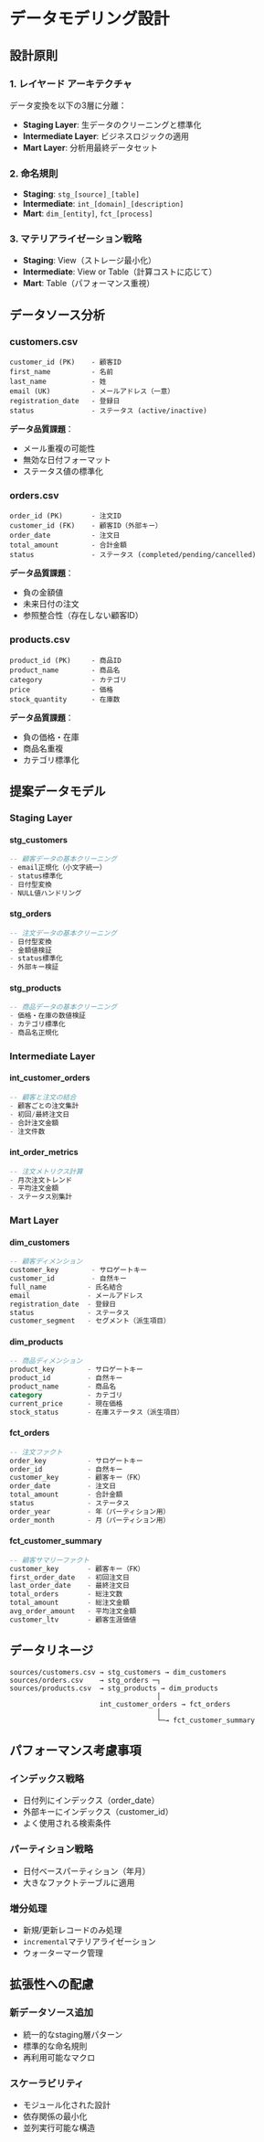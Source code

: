 # データモデリング設計

## 設計原則

### 1. レイヤード アーキテクチャ
データ変換を以下の3層に分離：

- **Staging Layer**: 生データのクリーニングと標準化
- **Intermediate Layer**: ビジネスロジックの適用
- **Mart Layer**: 分析用最終データセット

### 2. 命名規則
- **Staging**: `stg_[source]_[table]`
- **Intermediate**: `int_[domain]_[description]`
- **Mart**: `dim_[entity]`, `fct_[process]`

### 3. マテリアライゼーション戦略
- **Staging**: View（ストレージ最小化）
- **Intermediate**: View or Table（計算コストに応じて）
- **Mart**: Table（パフォーマンス重視）

## データソース分析

### customers.csv
```
customer_id (PK)    - 顧客ID
first_name          - 名前
last_name           - 姓
email (UK)          - メールアドレス（一意）
registration_date   - 登録日
status              - ステータス (active/inactive)
```

**データ品質課題**：
- メール重複の可能性
- 無効な日付フォーマット
- ステータス値の標準化

### orders.csv
```
order_id (PK)       - 注文ID
customer_id (FK)    - 顧客ID（外部キー）
order_date          - 注文日
total_amount        - 合計金額
status              - ステータス (completed/pending/cancelled)
```

**データ品質課題**：
- 負の金額値
- 未来日付の注文
- 参照整合性（存在しない顧客ID）

### products.csv
```
product_id (PK)     - 商品ID
product_name        - 商品名
category            - カテゴリ
price               - 価格
stock_quantity      - 在庫数
```

**データ品質課題**：
- 負の価格・在庫
- 商品名重複
- カテゴリ標準化

## 提案データモデル

### Staging Layer

#### stg_customers
```sql
-- 顧客データの基本クリーニング
- email正規化（小文字統一）
- status標準化
- 日付型変換
- NULL値ハンドリング
```

#### stg_orders
```sql
-- 注文データの基本クリーニング
- 日付型変換
- 金額値検証
- status標準化
- 外部キー検証
```

#### stg_products
```sql
-- 商品データの基本クリーニング
- 価格・在庫の数値検証
- カテゴリ標準化
- 商品名正規化
```

### Intermediate Layer

#### int_customer_orders
```sql
-- 顧客と注文の結合
- 顧客ごとの注文集計
- 初回/最終注文日
- 合計注文金額
- 注文件数
```

#### int_order_metrics
```sql
-- 注文メトリクス計算
- 月次注文トレンド
- 平均注文金額
- ステータス別集計
```

### Mart Layer

#### dim_customers
```sql
-- 顧客ディメンション
customer_key        - サロゲートキー
customer_id         - 自然キー
full_name          - 氏名結合
email              - メールアドレス
registration_date  - 登録日
status             - ステータス
customer_segment   - セグメント（派生項目）
```

#### dim_products
```sql
-- 商品ディメンション
product_key        - サロゲートキー
product_id         - 自然キー
product_name       - 商品名
category           - カテゴリ
current_price      - 現在価格
stock_status       - 在庫ステータス（派生項目）
```

#### fct_orders
```sql
-- 注文ファクト
order_key          - サロゲートキー
order_id           - 自然キー
customer_key       - 顧客キー（FK）
order_date         - 注文日
total_amount       - 合計金額
status             - ステータス
order_year         - 年（パーティション用）
order_month        - 月（パーティション用）
```

#### fct_customer_summary
```sql
-- 顧客サマリーファクト
customer_key       - 顧客キー（FK）
first_order_date   - 初回注文日
last_order_date    - 最終注文日
total_orders       - 総注文数
total_amount       - 総注文金額
avg_order_amount   - 平均注文金額
customer_ltv       - 顧客生涯価値
```

## データリネージ

```
sources/customers.csv → stg_customers → dim_customers
sources/orders.csv    → stg_orders ─┐
sources/products.csv  → stg_products → dim_products
                                    │
                      int_customer_orders → fct_orders
                                    │
                                    └─→ fct_customer_summary
```

## パフォーマンス考慮事項

### インデックス戦略
- 日付列にインデックス（order_date）
- 外部キーにインデックス（customer_id）
- よく使用される検索条件

### パーティション戦略
- 日付ベースパーティション（年月）
- 大きなファクトテーブルに適用

### 増分処理
- 新規/更新レコードのみ処理
- `incremental`マテリアライゼーション
- ウォーターマーク管理

## 拡張性への配慮

### 新データソース追加
- 統一的なstaging層パターン
- 標準的な命名規則
- 再利用可能なマクロ

### スケーラビリティ
- モジュール化された設計
- 依存関係の最小化
- 並列実行可能な構造
